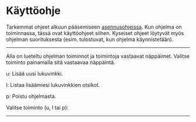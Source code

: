 # Käyttöohje

Tarkemmat ohjeet alkuun pääsemiseen [asennusohjeissa](https://github.com/matiastamsi/lukuvinkkikirjasto/blob/main/dokumentaatio/asennusohje.md).
Kun ohjelma on toiminnassa, tässä ovat käyttöohjeet siihen. Kyseiset ohjeet löytyvät myös ohjelman suorituksesta (esim. tulostuvat, kun ohjelma käynnistetään).

---------------------------------------------------------------------------------------------------------------------------

Alla on lueteltu ohjelman toiminnot ja toimintoja vastaavat näppäimet. Valitse toiminto painamalla sitä vastaavaa näppäintä.

u: Lisää uusi lukuvinkki.

l: Listaa lisäämiesi lukuvinkkien otsikot.

p: Poistu ohjelmasta.

Valitse toiminto (u, l tai p): 

---------------------------------------------------------------------------------------------------------------------------
